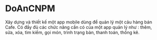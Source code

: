 # DoAnCNPM
Xây dựng và thiết kế một app mobile dùng để quản lý một cảu hàng bán Cafe. Có đầy đủ các chức năng cần có của một app quản lý như : thêm, sửa, xóa, tìm kiếm, gọi món, trình trạng bàn, thanh toán, thống kê.
